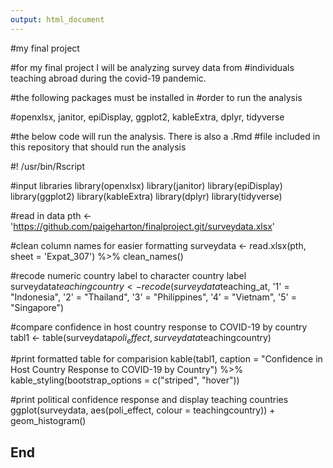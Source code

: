 ```yaml
---
output: html_document
---
```

#my final project

#for my final project I will be analyzing survey data from
#individuals teaching abroad during the covid-19 pandemic. 

#the following packages must be installed in
#order to run the analysis

#openxlsx, janitor, epiDisplay, ggplot2, kableExtra, dplyr, tidyverse

#the below code will run the analysis. There is also a .Rmd 
#file included in this repository that should run the analysis

#! /usr/bin/Rscript 

#input libraries
library(openxlsx)
library(janitor)
library(epiDisplay)
library(ggplot2)
library(kableExtra)
library(dplyr)
library(tidyverse)

#read in data
pth <- 'https://github.com/paigeharton/finalproject.git/surveydata.xlsx'

#clean column names for easier formatting
surveydata <- read.xlsx(pth, sheet = 'Expat_307') %>% clean_names()

#recode numeric country label to character country label
surveydata$teachingcountry <- recode(surveydata$teaching_at, '1' = "Indonesia", '2' = "Thailand", '3' = "Philippines", '4' = "Vietnam", '5' = "Singapore")

#compare confidence in host country response to COVID-19 by country
tabl1 <- table(surveydata$poli_effect, surveydata$teachingcountry)

#print formatted table for comparision
kable(tabl1, caption = "Confidence in Host Country Response to COVID-19 by Country") %>% kable_styling(bootstrap_options = c("striped", "hover"))

#print political confidence response and display teaching countries
ggplot(surveydata, aes(poli_effect, colour = teachingcountry)) + 
  geom_histogram()

## End
